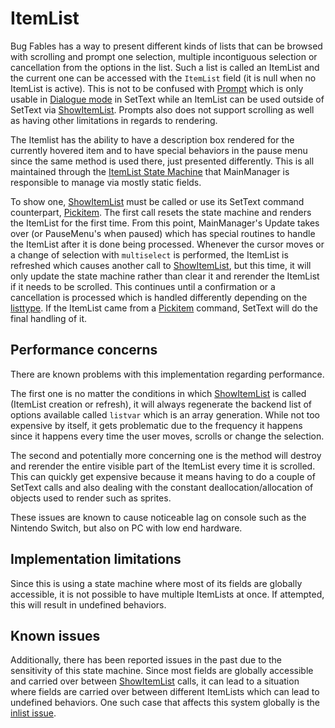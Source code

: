 # ItemList

Bug Fables has a way to present different kinds of lists that can be browsed with scrolling and prompt one selection, multiple incontiguous selection or cancellation from the options in the list. Such a list is called an ItemList and the current one can be accessed with the `ItemList` field (it is null when no ItemList is active). This is not to be confused with [Prompt](../SetText/Commands/Individual%20commands/Prompt.md) which is only usable in [Dialogue mode](../SetText/Dialogue%20mode.md) in SetText while an ItemList can be used outside of SetText 
via [ShowItemList](ShowItemList.md). Prompts also does not support scrolling as well as having other limitations in regards to rendering.

The Itemlist has the ability to have a description box rendered for the currently hovered item and to have special behaviors in the pause menu since the same method is used there, just presented differently. This is all maintained through the [ItemList State Machine](ItemList%20State%20Machine.md) that MainManager is responsible to manage via mostly static fields.

To show one, [ShowItemList](ShowItemList.md) must be called or use its SetText command counterpart, [Pickitem](../SetText/Commands/Individual%20commands/Pickitem.md). The first call resets the state machine and renders the ItemList for the first time. From this point, MainManager's Update takes over (or PauseMenu's when paused) which has special routines to handle the ItemList after it is done being processed. Whenever the cursor moves or a change of selection with `multiselect` is performed, the ItemList is refreshed which causes another call to [ShowItemList](ShowItemList.md), but this time, it will only update the state machine rather than clear it and rerender the ItemList if it needs to be scrolled. This continues until a confirmation or a cancellation is processed which is handled differently depending on the [listtype](listtype.md). If the ItemList came from a [Pickitem](../SetText/Commands/Individual%20commands/Pickitem.md) command, SetText will do the final handling of it.

## Performance concerns

There are known problems with this implementation regarding performance.

The first one is no matter the conditions in which [ShowItemList](ShowItemList.md) is called (ItemList creation or refresh), it will always regenerate the backend list of options available called `listvar` which is an array generation. While not too expensive by itself, it gets problematic due to the frequency it happens since it happens every time the user moves, scrolls or change the selection.

The second and potentially more concerning one is the method will destroy and rerender the entire visible part of the ItemList every time it is scrolled. This can quickly get expensive because it means having to do a couple of SetText calls and also dealing with the constant deallocation/allocation of objects used to render such as sprites.

These issues are known to cause noticeable lag on console such as the Nintendo Switch, but also on PC with low end hardware.

## Implementation limitations

Since this is using a state machine where most of its fields are globally accessible, it is not possible to have multiple ItemLists at once. If attempted, this will result in undefined behaviors.

## Known issues

Additionally, there has been reported issues in the past due to the sensitivity of this state machine. Since most fields are globally accessible and carried over between [ShowItemList](ShowItemList.md) calls, it can lead to a situation where fields are carried over between different ItemLists which can lead to undefined behaviors. One such case that affects this system globally is the [inlist issue](inlist%20issue.md).
